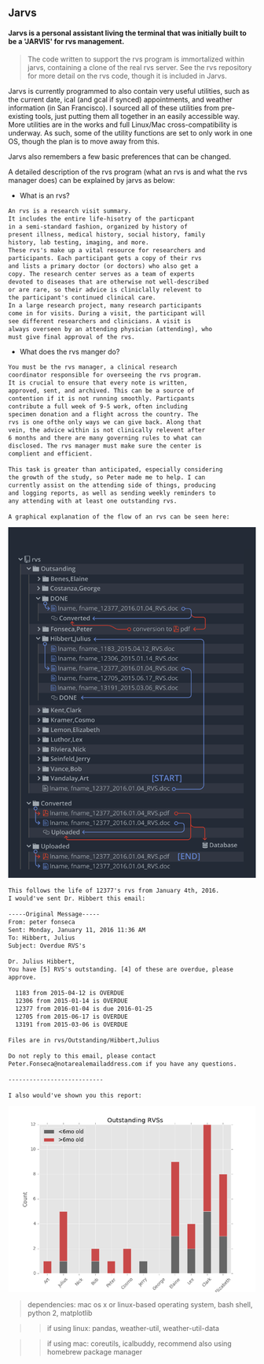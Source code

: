 ## Jarvs

#### Jarvs is a personal assistant living the terminal that was initially built to be a 'JARVIS' for rvs management.

 > The code written to support the rvs program is immortalized within jarvs, containing a clone of the real rvs server. See the rvs repository for more detail on the rvs code, though it is included in Jarvs.

Jarvs is currently programmed to also contain very useful utilities, such as the current date, ical (and gcal if synced) appointments, and weather information (in San Francisco). I sourced all of these utilities from pre-existing tools, just putting them all together in an easily accessible way. More utilities are in the works and full Linux/Mac cross-compatibility is underway. As such, some of the utility functions are set to only work in one OS, though the plan is to move away from this.

Jarvs also remembers a few basic preferences that can be changed.

A detailed description of the rvs program (what an rvs is and what the rvs manager does) can be explained by jarvs as below:

* What is an rvs?
```
An rvs is a research visit summary.
It includes the entire life-hisotry of the particpant
in a semi-standard fashion, organized by history of
present illness, medical history, social history, family
history, lab testing, imaging, and more.
These rvs's make up a vital resource for researchers and
participants. Each participant gets a copy of their rvs
and lists a primary doctor (or doctors) who also get a
copy. The research center serves as a team of experts
devoted to diseases that are otherwise not well-described
or are rare, so their advice is cliniclally relevent to
the participant's continued clinical care.
In a large research project, many research participants
come in for visits. During a visit, the participant will
see different researchers and clinicians. A visit is
always overseen by an attending physician (attending), who
must give final approval of the rvs.
```

* What does the rvs manger do?
```
You must be the rvs manager, a clinical research
coordinator responsible for overseeing the rvs program.
It is crucial to ensure that every note is written,
approved, sent, and archived. This can be a source of
contention if it is not running smoothly. Particpants
contribute a full week of 9-5 work, often including
specimen donation and a flight across the country. The
rvs is one ofthe only ways we can give back. Along that
vein, the advice within is not clinically relevent after
6 months and there are many governing rules to what can
disclosed. The rvs manager must make sure the center is
complient and efficient.

This task is greater than anticipated, especially considering
the growth of the study, so Peter made me to help. I can
currently assist on the attending side of things, producing
and logging reports, as well as sending weekly reminders to
any attending with at least one outstanding rvs.

A graphical explanation of the flow of an rvs can be seen here:
```

<a href="url"><img src="https://github.com/fonsecapeter/jarvs/blob/master/app/rvs/sample_docs/rvs_lifecycle.png" width="1200"></a>

```
This follows the life of 12377's rvs from January 4th, 2016.
I would've sent Dr. Hibbert this email:

-----Original Message-----
From: peter fonseca 
Sent: Monday, January 11, 2016 11:36 AM
To: Hibbert, Julius
Subject: Overdue RVS's

Dr. Julius Hibbert,
You have [5] RVS's outstanding. [4] of these are overdue, please approve.

  1183 from 2015-04-12 is OVERDUE
  12306 from 2015-01-14 is OVERDUE
  12377 from 2016-01-04 is due 2016-01-25
  12705 from 2015-06-17 is OVERDUE
  13191 from 2015-03-06 is OVERDUE

Files are in rvs/Outstanding/Hibbert,Julius

Do not reply to this email, please contact Peter.Fonseca@notarealemailaddress.com if you have any questions.

---------------------------

I also would've shown you this report:
```

![figure_1.png](app/rvs/sample_docs/figure_1.png)

 > dependencies: mac os x or linux-based operating system, bash shell, python 2, matplotlib
 
 >> if using linux: pandas, weather-util, weather-util-data

 >> if using mac: coreutils, icalbuddy, recommend also using homebrew package manager
